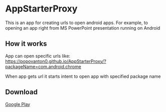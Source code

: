 # AppStarterProxy
This is an app for creating urls to open android apps. For example, to opening an 
app right from MS PowerPoint presentation running on Android

## How it works
App can open specific urls like: https://popovanton0.github.io/AppStarterProxy/?packageName=com.android.chrome

When app gets url it starts intent to open app with specified package name

## Download

[Google Play](https://play.google.com/store/apps/details?id=com.popov.appstarterproxy)
